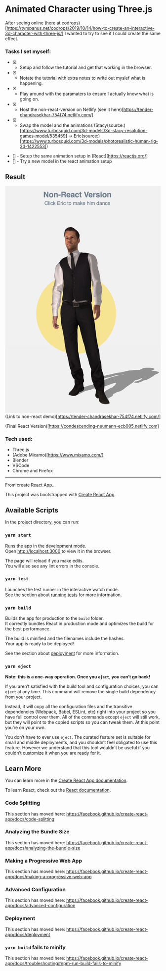# Animated Character using Three.js

After seeing online (here at codrops)[https://tympanus.net/codrops/2019/10/14/how-to-create-an-interactive-3d-character-with-three-js/] I wanted to try to see if I could create the same effect.

### Tasks I set myself:

* [x] - Setup and follow the tutorial and get that working in the browser.
* [x] - Notate the tutorial with extra notes to write out myslef what is happening.
* [x] - Play around with the paramaters to ensure I actually know what is going on.
* [x] - Host the non-react-version on Netlify (see it here)[https://tender-chandrasekhar-754f74.netlify.com/]
* [x] - Swap the model and the animations (Stacy(source:)[https://www.turbosquid.com/3d-models/3d-stacy-resolution-games-model/535459] -> Eric(source:)[https://www.turbosquid.com/3d-models/photorealistic-human-rig-3d-1422553])
* [] - Setup the same animation setup in (React)[https://reactjs.org/]
* [] - Try a new model in the react animation setup 

## Result
![non React version](eric_non-react.png)
(Link to non-react demo)[https://tender-chandrasekhar-754f74.netlify.com/]

(Final React Version)[https://condescending-neumann-ecb005.netlify.com]

### Tech used:
* Three.js
* (Adobe Mixamo)[https://www.mixamo.com/]
* Blender
* VSCode
* Chrome and Firefox

<hr>
From create React App...

This project was bootstrapped with [Create React App](https://github.com/facebook/create-react-app).

## Available Scripts

In the project directory, you can run:

### `yarn start`

Runs the app in the development mode.<br />
Open [http://localhost:3000](http://localhost:3000) to view it in the browser.

The page will reload if you make edits.<br />
You will also see any lint errors in the console.

### `yarn test`

Launches the test runner in the interactive watch mode.<br />
See the section about [running tests](https://facebook.github.io/create-react-app/docs/running-tests) for more information.

### `yarn build`

Builds the app for production to the `build` folder.<br />
It correctly bundles React in production mode and optimizes the build for the best performance.

The build is minified and the filenames include the hashes.<br />
Your app is ready to be deployed!

See the section about [deployment](https://facebook.github.io/create-react-app/docs/deployment) for more information.

### `yarn eject`

**Note: this is a one-way operation. Once you `eject`, you can’t go back!**

If you aren’t satisfied with the build tool and configuration choices, you can `eject` at any time. This command will remove the single build dependency from your project.

Instead, it will copy all the configuration files and the transitive dependencies (Webpack, Babel, ESLint, etc) right into your project so you have full control over them. All of the commands except `eject` will still work, but they will point to the copied scripts so you can tweak them. At this point you’re on your own.

You don’t have to ever use `eject`. The curated feature set is suitable for small and middle deployments, and you shouldn’t feel obligated to use this feature. However we understand that this tool wouldn’t be useful if you couldn’t customize it when you are ready for it.

## Learn More

You can learn more in the [Create React App documentation](https://facebook.github.io/create-react-app/docs/getting-started).

To learn React, check out the [React documentation](https://reactjs.org/).

### Code Splitting

This section has moved here: https://facebook.github.io/create-react-app/docs/code-splitting

### Analyzing the Bundle Size

This section has moved here: https://facebook.github.io/create-react-app/docs/analyzing-the-bundle-size

### Making a Progressive Web App

This section has moved here: https://facebook.github.io/create-react-app/docs/making-a-progressive-web-app

### Advanced Configuration

This section has moved here: https://facebook.github.io/create-react-app/docs/advanced-configuration

### Deployment

This section has moved here: https://facebook.github.io/create-react-app/docs/deployment

### `yarn build` fails to minify

This section has moved here: https://facebook.github.io/create-react-app/docs/troubleshooting#npm-run-build-fails-to-minify
